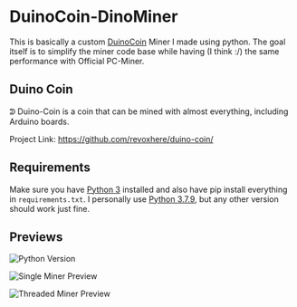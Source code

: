 # DuinoCoin-DinoMiner
This is basically a custom [DuinoCoin](https://github.com/revoxhere/duino-coin) Miner I made using python. The goal itself is to simplify the miner code base while having (I think :/) the same performance with Official PC-Miner.


## Duino Coin
ᕲ Duino-Coin is a coin that can be mined with almost everything, including Arduino boards.

Project Link: https://github.com/revoxhere/duino-coin/

## Requirements
Make sure you have [Python 3](https://www.python.org/downloads/) installed and also have pip install everything in `requirements.txt`. I personally use [Python 3.7.9](https://www.python.org/downloads/release/python-379/), but any other version should work just fine.

## Previews

![Python Version](https://raw.githubusercontent.com/CorneliusTantius/DuinoCoin-DinoMiner/tree/main/blobs/preview.PNG)

![Single Miner Preview](https://raw.githubusercontent.com/CorneliusTantius/DuinoCoin-DinoMiner/tree/main/blobs/preview-1.PNG)

![Threaded Miner Preview](https://raw.githubusercontent.com/CorneliusTantius/DuinoCoin-DinoMiner/tree/main/blobs/preview-2.PNG)
